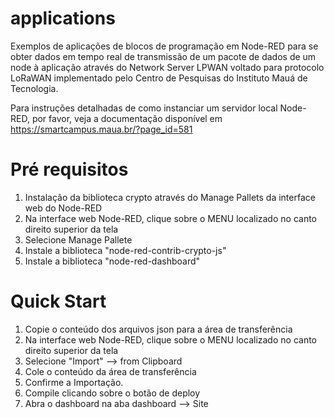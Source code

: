 # applications
Exemplos de aplicações de blocos de programação em Node-RED para se obter dados em tempo real de transmissão de um pacote de dados de um node à aplicação através do Network Server LPWAN voltado para protocolo LoRaWAN implementado pelo Centro de Pesquisas do Instituto Mauá de Tecnologia. 

Para instruções detalhadas de como instanciar um servidor local Node-RED, por favor, veja a documentação disponível em https://smartcampus.maua.br/?page_id=581

# Pré requisitos
1. Instalação da biblioteca crypto através do Manage Pallets da interface web do Node-RED
2. Na interface web Node-RED, clique sobre o MENU localizado no canto direito superior da tela
3. Selecione Manage Pallete
4. Instale a biblioteca "node-red-contrib-crypto-js"
5. Instale a biblioteca "node-red-dashboard"


# Quick Start
1. Copie o conteúdo dos arquivos json para a área de transferência
2. Na interface web Node-RED, clique sobre o MENU localizado no canto direito superior da tela
3. Selecione "Import" --> from Clipboard
4. Cole o conteúdo da área de transferência
5. Confirme a Importação. 
6. Compile clicando sobre o botão de deploy
7. Abra o dashboard na aba dashboard --> Site
